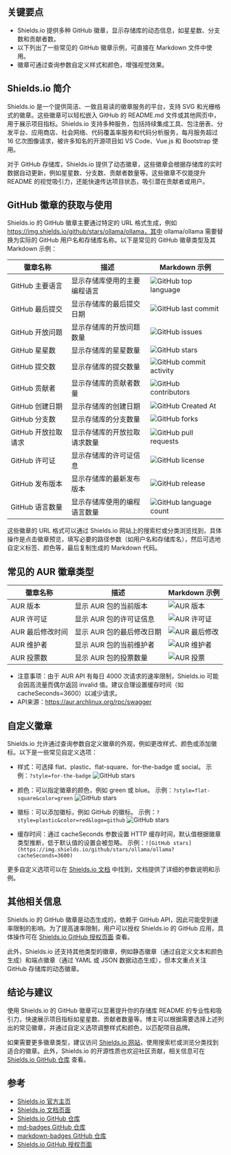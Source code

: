 ## 关键要点

* Shields.io 提供多种 GitHub 徽章，显示存储库的动态信息，如星星数、分支数和贡献者数。
* 以下列出了一些常见的 GitHub 徽章示例，可直接在 Markdown 文件中使用。
* 徽章可通过查询参数自定义样式和颜色，增强视觉效果。


## Shields.io 简介

Shields.io 是一个提供简洁、一致且易读的徽章服务的平台，支持 SVG 和光栅格式的徽章。这些徽章可以轻松嵌入 GitHub 的 README.md 文件或其他网页中，用于展示项目指标。Shields.io 支持多种服务，包括持续集成工具、包注册表、分发平台、应用商店、社会网络、代码覆盖率服务和代码分析服务，每月服务超过 16 亿次图像请求，被许多知名的开源项目如 VS Code、Vue.js 和 Bootstrap 使用。

对于 GitHub 存储库，Shields.io 提供了动态徽章，这些徽章会根据存储库的实时数据自动更新，例如星星数、分支数、贡献者数量等。这些徽章不仅能提升 README 的视觉吸引力，还能快速传达项目状态，吸引潜在贡献者或用户。

## GitHub 徽章的获取与使用

Shields.io 的 GitHub 徽章主要通过特定的 URL 格式生成，例如 https://img.shields.io/github/stars/ollama/ollama，其中 ollama/ollama 需要替换为实际的 GitHub 用户名和存储库名称。以下是常见的 GitHub 徽章类型及其 Markdown 示例：


| 徽章名称            | 描述                         | Markdown 示例                                                                       |
| ------------------- | ---------------------------- | ----------------------------------------------------------------------------------- |
| GitHub 主要语言     | 显示存储库使用的主要编程语言 | ![GitHub top language](https://img.shields.io/github/languages/top/ollama/ollama)     |
| GitHub 最后提交     | 显示存储库的最后提交日期     | ![GitHub last commit](https://img.shields.io/github/last-commit/ollama/ollama)        |
| GitHub 开放问题     | 显示存储库的开放问题数量     | ![GitHub issues](https://img.shields.io/github/issues/ollama/ollama)                  |
| GitHub 星星数       | 显示存储库的星星数量         | ![GitHub stars](https://img.shields.io/github/stars/ollama/ollama?style=flat)                    |
| GitHub 提交数       | 显示存储库的提交数量       | ![GitHub commit activity](https://img.shields.io/github/commit-activity/t/ollama/ollama)      |
| GitHub 贡献者       | 显示存储库的贡献者数量       | ![GitHub contributors](https://img.shields.io/github/contributors/ollama/ollama)      |
| GitHub 创建日期      | 显示存储库的创建日期         | ![GitHub Created At](https://img.shields.io/github/created-at/ollama/ollama)
| GitHub 分支数       | 显示存储库的分支数量         | ![GitHub forks](https://img.shields.io/github/forks/ollama/ollama?style=flat)                    |
| GitHub 开放拉取请求 | 显示存储库的开放拉取请求数量 | ![GitHub pull requests](https://img.shields.io/github/issues-pr/ollama/ollama)        |
| GitHub 许可证       | 显示存储库的许可证信息       | ![GitHub license](https://img.shields.io/github/license/ollama/ollama)                |
| GitHub 发布版本     | 显示存储库的最新发布版本     | ![GitHub release](https://img.shields.io/github/v/release/ollama/ollama)              |
| GitHub 语言数量     | 显示存储库使用的编程语言数量 | ![GitHub language count](https://img.shields.io/github/languages/count/ollama/ollama) |


这些徽章的 URL 格式可以通过 Shields.io 网站上的搜索栏或分类浏览找到，具体操作是点击徽章预览，填写必要的路径参数（如用户名和存储库名），然后可选地自定义标签、颜色等，最后复制生成的 Markdown 代码。 

## 常见的 AUR 徽章类型

| **徽章名称**         | **描述**                      | **Markdown 示例**                                         |
| -------------------------- | ----------------------------------- | --------------------------------------------------------------- |
| AUR 版本         | 显示 AUR 包的当前版本     | ![AUR 版本](https://img.shields.io/aur/version/linuxqq)           |
| AUR 许可证       | 显示 AUR 包的许可证信息   | ![AUR 许可证](https://img.shields.io/aur/license/linuxqq)         |
| AUR 最后修改时间 | 显示 AUR 包的最后修改日期 | ![AUR 最后修改](https://img.shields.io/aur/last-modified/linuxqq) |
| AUR 维护者       | 显示 AUR 包的当前维护者   | ![AUR 维护者](https://img.shields.io/aur/maintainer/linuxqq)      |
| AUR 投票数       | 显示 AUR 包的投票数量     | ![AUR 投票](https://img.shields.io/aur/votes/linuxqq)             |

- 注意事项：由于 AUR API 有每日 4000 次请求的速率限制，Shields.io 可能会因高流量而偶尔返回 invalid 值。建议合理设置缓存时间（如 cacheSeconds=3600）以减少请求。
- API来源：https://aur.archlinux.org/rpc/swagger

## 自定义徽章

Shields.io 允许通过查询参数自定义徽章的外观，例如更改样式、颜色或添加徽标。以下是一些常见自定义选项：

* 样式：可选择 flat、plastic、flat-square、for-the-badge 或 social。
  示例：`?style=for-the-badge` ![GitHub stars](https://img.shields.io/github/stars/ollama/ollama?style=for-the-badge) 

* 颜色：可以指定徽章的颜色，例如 green 或 blue。
  示例：`?style=flat-square&color=green` ![GitHub stars](https://img.shields.io/github/stars/ollama/ollama?style=flat-square&color=green)

* 徽标：可以添加徽标，例如 GitHub 的徽标。
  示例：`?style=plastic&color=red&logo=github` ![GitHub stars](https://img.shields.io/github/stars/ollama/ollama?style=plastic&color=red&logo=github)

* 缓存时间：通过 cacheSeconds 参数设置 HTTP 缓存时间，默认值根据徽章类型推断，低于默认值的设置会被忽略。
  示例：`![GitHub stars](https://img.shields.io/github/stars/ollama/ollama?cacheSeconds=3600)`

更多自定义选项可以在 [Shields.io 文档](https://shields.io/docs/) 中找到，文档提供了详细的参数说明和示例。



## 其他相关信息

Shields.io 的 GitHub 徽章是动态生成的，依赖于 GitHub API，因此可能受到速率限制的影响。为了提高速率限制，用户可以授权 Shields.io 的 GitHub 应用，具体操作可在 [Shields.io GitHub 授权页面](https://img.shields.io/github-auth) 查看。

此外，Shields.io 还支持其他类型的徽章，例如静态徽章（通过自定义文本和颜色生成）和端点徽章（通过 YAML 或 JSON 数据动态生成），但本文重点关注 GitHub 存储库的动态徽章。

## 结论与建议

使用 Shields.io 的 GitHub 徽章可以显著提升你的存储库 README 的专业性和吸引力，快速展示项目指标如星星数、贡献者数量等。博主可以根据需要选择上述列出的常见徽章，并通过自定义选项调整样式和颜色，以匹配项目品牌。

如果需要更多徽章类型，建议访问 [Shields.io 网站](https://shields.io/)，使用搜索栏或浏览分类找到适合的徽章。此外，Shields.io 的开源性质也欢迎社区贡献，相关信息可在 [Shields.io GitHub 仓库](https://github.com/badges/shields) 查看。

## 参考

* [Shields.io 官方主页](https://shields.io/)
* [Shields.io 文档页面](https://shields.io/docs/)
* [Shields.io GitHub 仓库](https://github.com/badges/shields)
* [md-badges GitHub 仓库](https://github.com/inttter/md-badges)
* [markdown-badges GitHub 仓库](https://github.com/Ileriayo/markdown-badges)
* [Shields.io GitHub 授权页面](https://img.shields.io/github-auth)